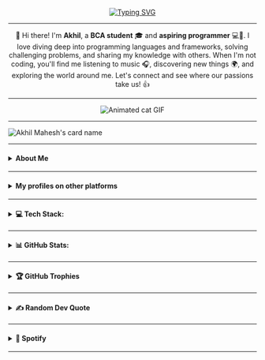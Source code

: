 <p align="center">
<a href="https://github.com/akhil-mahesh"><img src="https://readme-typing-svg.herokuapp.com?font=Bruno+Ace&size=42&duration=3000&pause=1000&color=A200F7&center=true&vCenter=true&width=435&height=100&lines=Hey+Folk's;Welcome+to+my;GitHub+Profile" alt="Typing SVG" /></a>
</p>

<hr>

<p align="center">👋 Hi there! I'm <strong>Akhil</strong>, a <strong>BCA student</strong> 🎓 and <strong>aspiring programmer</strong> 💻🚀. I love diving deep into programming languages and frameworks, solving challenging problems, and sharing my knowledge with others. When I'm not coding, you'll find me listening to music 🎧, discovering new things 🌍, and exploring the world around me. Let's connect and see where our passions take us! 👍</p>

<hr>

<p align="center">
<img src="https://media.giphy.com/media/SWoSkN6DxTszqIKEqv/giphy.gif" alt="Animated cat GIF">
</p>

<hr>

<img src="https://cardivo.vercel.app/api?name=Akhil%20Mahesh&amp;description=I%27m%20Akhil%20Mahesh%2C%20a%20BCA%20student%20and%20aspiring%20programmer%20.%20I%20love%20diving%20deep%20into%20programming%20languages%20and%20frameworks%2C%20solving%20challenging%20problems%2C%20and%20sharing%20my%20knowledge%20with%20others.%20When%20I%27m%20not%20coding%2C%20you%27ll%20find%20me%20listening%20to%20music%2C%20discovering%20new%20things%2C%20and%20exploring%20the%20world%20around%20me.%20Let%27s%20connect%20and%20see%20where%20our%20passions%20take%20us!&amp;image=https%3A%2F%2Ftelegra.ph%2Ffile%2F36a67dedcc62c7c947462.jpg&amp;backgroundColor=%23ffffff&amp;pattern=ticTacToe&amp;iconColor=%23e64a19&amp;fontColor=F7F7F7FF&amp;site=https%3A%2F%2Fitzmeakhilmahesh.blogspot.com&amp;colorPattern=%231abc9c&amp;opacity=0&amp;instagram=@akhi_akxu&amp;linkedin=akhil-mahesh01&amp;github=Akhil-Mahesh&amp;twitter=@akhi_akxu&amp;disableAnimation=false" alt="Akhil Mahesh's card name">

<hr>

<h4>
<details>
<summary>About Me</summary>
<br>
<ul>
  <li><strong>👋 Hi there!</strong> I'm Akhil, a BCA student 🎓</li>
  <li><strong>💻 Aspiring Programmer.</strong> I love to code and solve challenging problems 🚀</li>
  <li><strong>🌐 Tech enthusiast.</strong> I enjoy exploring new technologies and sharing my knowledge with others</li>
  <li><strong>🎧 Music lover.</strong> When I'm not coding, you'll find me listening to music and discovering new things 🌍</li>
  <li><strong>🤝 Let's connect and share our passions!</strong></li>
  <li>📝 I write articles on My <a href="https://itzmeakhilmahesh.blogspot.com/">Blogspot</a>     
  </li>
</ul>
</details>
</h4>

<hr>

<h4 align="left">
<details>
<summary>My profiles on other platforms</summary>
<br>
  
<!-- Twitter -->
<a href="https://twitter.com/akhi_akxu?t=Om1uDPCbFowsnefxqfnDmQ&s=09">
  <img src="https://img.shields.io/badge/Twitter-%40akhi__akxu-blue?style=plastic&logo=twitter" alt="Twitter">
</a>

<!-- Pinterest -->
<a href="https://www.pinterest.com/alonephilic/">
  <img src="https://img.shields.io/badge/Pinterest-AlonePhilic-red?style=plastic&logo=pinterest" alt="Pinterest">
</a>

<!-- Instagram -->
<a href="https://www.instagram.com/akhi_akxu/">
  <img src="https://img.shields.io/badge/Instagram-@akhi__akxu-pink?style=plastic&logo=instagram" alt="Instagram">
</a>

<!-- Reddit -->
<a href="https://www.reddit.com/u/AlonePhilic">
  <img src="https://img.shields.io/badge/Reddit-u%2FAlonePhilic-orange?style=plastic&logo=reddit" alt="Reddit">
</a>

<!-- Discord -->
<a href="https://discord.com/users/1066242357793656842">
  <img src="https://img.shields.io/badge/Discord-AlonePhilic%236969-blueviolet?style=plastic&logo=discord" alt="Discord">
</a>

<!-- Telegram -->
<a href="https://telegram.me/alonephilic_real">
  <img src="https://img.shields.io/badge/Telegram-AlonePhilic-blue?style=plastic&logo=telegram" alt="Telegram">
</a>

<!-- Blogspot -->
<a href="https://itzmeakhilmahesh.blogspot.com/?m=1">
  <img src="https://img.shields.io/badge/Blogspot-itzmeakhilmahesh.blogspot.com-orange?style=plastic&logo=blogger" alt="Blogspot">
</a>

<!-- LinkedIn -->
<a href="https://www.linkedin.com/in/akhil-mahesh01">
  <img src="https://img.shields.io/badge/LinkedIn-Akhil%20Mahesh-blue?style=plastic&logo=linkedin" alt="LinkedIn">
</a>

<!-- GitHub -->
<a href="https://github.com/Akhil-Mahesh">
  <img src="https://img.shields.io/badge/GitHub-Akhil--Mahesh-black?style=plastic&logo=github" alt="GitHub">
</a>

<!-- W3School -->
<a href="https://www.w3profile.com/alonephilic">
  <img src="https://img.shields.io/badge/W3School-AlonePhilic-orange?style=plastic&logo=w3schools" alt="W3School">
</a>

<!-- Codepen -->
<a href="https://codepen.io/Akhil-Mahesh">
  <img src="https://img.shields.io/badge/Codepen-Akhil--Mahesh-blue?style=plastic&logo=codepen" alt="Codepen">
</a>

<!-- YouTube -->
<a href="https://www.youtube.com/AlonePhilic">
  <img src="https://img.shields.io/badge/YouTube-AlonePhilic-red?style=plastic&logo=youtube" alt="YouTube">
</a>

<!-- Mail -->
<a href="mailto:akhilmahesh012@gmail.com">
  <img src="https://img.shields.io/badge/Mail-akhilmahesh012%40gmail.com-c14438?style=plastic&logo=gmail&logoColor=white" alt="Mail">
</a>

<!-- Dev.to -->
<a href="https://dev.to/akhil-mahesh">
  <img src="https://img.shields.io/badge/Dev.to-akhil--mahesh-0A0A0A?style=plastic&logo=dev.to&logoColor=white" alt="Dev.to">
</a>

<!-- Stackoverflow -->
<a href="https://stackoverflow.com/users/21802386/akhil-mahesh?tab=profile">
  <img src="https://img.shields.io/badge/Stack%20Overflow-akhil--mahesh-f48024?style=plastic&logo=stackoverflow&logoColor=white" alt="Stack Overflow">
</a>

<!-- Freecodecamp -->
<a href="https://www.freecodecamp.org/AlonePhilic">
  <img src="https://img.shields.io/badge/FreeCodeCamp-AlonePhilic-0A0A23?style=plastic&logo=freecodecamp&logoColor=white" alt="FreeCodeCamp">
</a>

<!-- Facebook -->
<a href="https://www.facebook.com/akhilmahesh01?mibextid=ZbWKwL">
  <img src="https://img.shields.io/badge/Facebook-akhilmahesh01-1877f2?style=plastic&logo=facebook&logoColor=white" alt="Facebook">
</a>

<!-- Code Project -->
<a href="https://www.codeproject.com/Members/Akhil-Mahesh">
  <img src="https://img.shields.io/badge/Code%20Project-Akhil--Mahesh-333333?style=plastic&logo=codeproject&logoColor=white" alt="Code Project">
</a>

<!-- Google Dev -->
<a href="https://g.dev/akhilmahesh">
  <img src="https://img.shields.io/badge/Google%20Dev-Akhil%20Mahesh-0F9D58?style=plastic&logo=google&logoColor=white" alt="Google Dev">
</a>

<!-- Vercel -->
<a href="https://vercel.com/akhil-mahesh">
  <img src="https://img.shields.io/badge/Vercel-akhil--mahesh-black?style=plastic&logo=vercel" alt="Vercel">
</a>

<!-- Replit -->
<a href="https://replit.com/@Akhil-Mahesh">
  <img src="https://img.shields.io/badge/Replit-Akhil--Mahesh-darkblue?style=plastic&logo=replit" alt="Replit">
</a>
</details>
</h4>

<hr>

<h4><details>
<summary>💻 Tech Stack:</summary>
<br>
    <img src="https://img.shields.io/badge/c-%2300599C.svg?style=plastic&amp;logo=c&amp;logoColor=white" alt="C">
    <img src="https://img.shields.io/badge/css3-%231572B6.svg?style=plastic&amp;logo=css3&amp;logoColor=white" alt="CSS3">
    <img src="https://img.shields.io/badge/html5-%23E34F26.svg?style=plastic&amp;logo=html5&amp;logoColor=white" alt="HTML5">
    <img src="https://img.shields.io/badge/javascript-%23323330.svg?style=plastic&amp;logo=javascript&amp;logoColor=%23F7DF1E" alt="JavaScript">
    <img src="https://img.shields.io/badge/vercel-%23000000.svg?style=plastic&amp;logo=vercel&amp;logoColor=white" alt="Vercel">
    <img src="https://img.shields.io/badge/MongoDB-%234ea94b.svg?style=plastic&amp;logo=mongodb&amp;logoColor=white" alt="MongoDB">
    <img src="https://img.shields.io/badge/Adobe%20Lightroom-31A8FF.svg?style=plastic&amp;logo=Adobe%20Lightroom&amp;logoColor=white" alt="Adobe Lightroom">
    <img src="https://img.shields.io/badge/Canva-%2300C4CC.svg?style=plastic&amp;logo=Canva&amp;logoColor=white" alt="Canva">
</details>
</h4>

<hr>

<h4>
<details>
<summary>📊 GitHub Stats:</summary><br>
<img src="http://github-profile-summary-cards.vercel.app/api/cards/profile-details?username=Akhil-Mahesh&theme=tokyonight" alt="GitHub Profile Summary Cards">
<br>
<img src="https://github-readme-streak-stats.herokuapp.com/?user=Akhil-mahesh&theme=midnight-purple&hide_border=false" alt="GitHub Streak Stats">
<br>
<img src="https://github-readme-stats.vercel.app/api/top-langs/?username=Akhil-mahesh&theme=midnight-purple&hide_border=false&include_all_commits=true&count_private=true&layout=compact" alt="GitHub Top Languages">
<br>
<img src="http://github-profile-summary-cards.vercel.app/api/cards/stats?username=Akhil-Mahesh&theme=tokyonight" alt="GitHub Profile Summary Cards">
<br>
<img src="http://github-profile-summary-cards.vercel.app/api/cards/productive-time?username=Akhil-Mahesh&theme=tokyonight&utcOffset=8" alt="GitHub Profile Summary Cards">
</h4>
</details>

<hr>

<h4>
<details>
<summary>🏆 GitHub Trophies</summary><br>
<img src="https://github-profile-trophy.vercel.app/?username=Akhil-mahesh&theme=tokyonight&no-frame=false&no-bg=true&margin-w=4" alt="github trophies" />
</h4>
</details>

<hr>

<h4>
<details>
<summary>✍️ Random Dev Quote</summary><br>
<img src="https://quotes-github-readme.vercel.app/api?type=horizontal&theme=radical" alt="random dev quote" />
</h4>
</details>

<hr>

<h4>
<details>
<summary>🎵 Spotify</summary><br>
<a href="https://spotify-github-profile.vercel.app/api/view.svg?uid=31gvkj7oelt5axfiwpjew4l6gcwi&redirect=true">  
  <img src="https://spotify-github-profile.vercel.app/api/view.svg?uid=31gvkj7oelt5axfiwpjew4l6gcwi&cover_image=true&theme=novatorem&show_offline=false&background_color=121212&interchange=true&bar_color=0000ff&bar_color_cover=false" alt="Spotify Now Playing" />  
</a>
</details>
</h4>

<hr>


<!-- Conclusion --> 
 <!-- Last edited: 03/05/2023 --> 
 <!-- Older Version Readme codes in repo go check it out --> 
 <!-- Don't forget to give a star. -->
